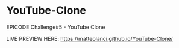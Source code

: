 # YouTube-Clone

EPICODE Challenge#5 - YouTube Clone

LIVE PREVIEW HERE: https://matteolanci.github.io/YouTube-Clone/
